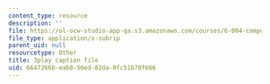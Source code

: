 ```yaml
---
content_type: resource
description: ''
file: https://ol-ocw-studio-app-qa.s3.amazonaws.com/courses/6-004-computation-structures-spring-2017/6647266beab856ed82da0fc51b70f666_e8eEyYmLx98.vtt
file_type: application/x-subrip
parent_uid: null
resourcetype: Other
title: 3play caption file
uid: 6647266b-eab8-56ed-82da-0fc51b70f666
---
```

